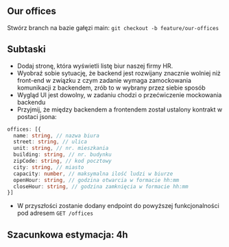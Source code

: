 ## Our offices

Stwórz branch na bazie gałęzi main:
`git checkout -b feature/our-offices`

## Subtaski
- Dodaj stronę, która wyświetli listę biur naszej firmy HR.
- Wyobraź sobie sytuację, że backend jest rozwijany znacznie wolniej niż front-end w związku z czym zadanie wymaga zamockowania komunikacji z backendem, zrób to w wybrany przez siebie sposób
- Wygląd UI jest dowolny, w zadaniu chodzi o przećwiczenie mockowania backendu
- Przyjmij, że między backendem a frontendem został ustalony kontrakt w postaci jsona:
```ts
offices: [{
  name: string, // nazwa biura
  street: string, // ulica
  unit: string, // nr. mieszkania
  building: string, // nr. budynku
  zipCode: string, // kod pocztowy
  city: string, // miasto
  capacity: number, // maksymalna ilość ludzi w biurze
  openHour: string, // godzina otwarcia w formacie hh:mm
  closeHour: string, // godzina zamknięcia w formacie hh:mm
}]
```
- W przyszłości zostanie dodany endpoint do powyższej funkcjonalności pod adresem `GET /offices`


## Szacunkowa estymacja: 4h
